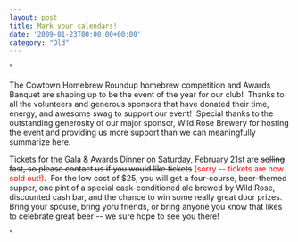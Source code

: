 ```yaml
---
layout: post
title: Mark your calendars!
date: '2009-01-23T00:00:00+00:00'
category: "Old"
---
```

"<p>The Cowtown Homebrew Roundup homebrew competition and Awards Banquet are shaping up to be the event of the year for our club!&nbsp; Thanks to all the volunteers and generous sponsors that have donated their time&#44; energy&#44; and awesome swag to support our event!&nbsp; Special thanks to the outstanding generosity of our major sponsor&#44; Wild Rose Brewery for hosting the event and providing us more support than we can meaningfully summarize here.</p><p>Tickets for the Gala &amp; Awards Dinner on Saturday&#44; February 21st are <strike>selling fast&#44; so please contact us if you would like tickets</strike><font color="#ff0000"> (sorry -- tickets are now sold out!)</font>.&nbsp; For the low cost of $25&#44; you will get a four-course&#44; beer-themed supper&#44; one pint of a special cask-conditioned ale brewed by Wild Rose&#44; discounted cash bar&#44; and the chance to win some really great door prizes.&nbsp; Bring your spouse&#44; bring yoru friends&#44; or bring anyone you know that likes to celebrate great beer -- we sure hope to see you there!</p>"
